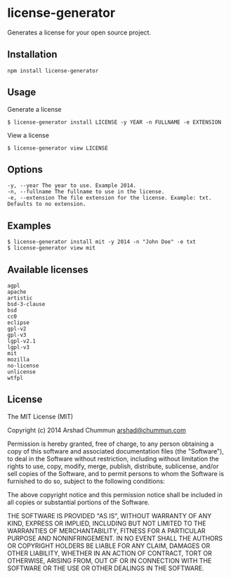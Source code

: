 license-generator
=================

Generates a license for your open source project.

Installation
--------------

    npm install license-generator

Usage
--------------

Generate a license

    $ license-generator install LICENSE -y YEAR -n FULLNAME -e EXTENSION

View a license

    $ license-generator view LICENSE
    
Options
--------------

    -y, --year The year to use. Example 2014.
    -n, --fullname The fullname to use in the license.
    -e, --extension The file extension for the license. Example: txt. Defaults to no extension.

Examples
--------------

    $ license-generator install mit -y 2014 -n "John Doe" -e txt
    $ license-generator view mit

Available licenses
--------------

    agpl
    apache
    artistic
    bsd-3-clause
    bsd
    cc0
    eclipse
    gpl-v2
    gpl-v3
    lgpl-v2.1
    lgpl-v3
    mit
    mozilla
    no-license
    unlicense
    wtfpl
    
License
--------------

The MIT License (MIT)

Copyright (c) 2014 Arshad Chummun <arshad@chummun.com>

Permission is hereby granted, free of charge, to any person obtaining a copy
of this software and associated documentation files (the "Software"), to deal
in the Software without restriction, including without limitation the rights
to use, copy, modify, merge, publish, distribute, sublicense, and/or sell
copies of the Software, and to permit persons to whom the Software is
furnished to do so, subject to the following conditions:

The above copyright notice and this permission notice shall be included in all
copies or substantial portions of the Software.

THE SOFTWARE IS PROVIDED "AS IS", WITHOUT WARRANTY OF ANY KIND, EXPRESS OR
IMPLIED, INCLUDING BUT NOT LIMITED TO THE WARRANTIES OF MERCHANTABILITY,
FITNESS FOR A PARTICULAR PURPOSE AND NONINFRINGEMENT. IN NO EVENT SHALL THE
AUTHORS OR COPYRIGHT HOLDERS BE LIABLE FOR ANY CLAIM, DAMAGES OR OTHER
LIABILITY, WHETHER IN AN ACTION OF CONTRACT, TORT OR OTHERWISE, ARISING FROM,
OUT OF OR IN CONNECTION WITH THE SOFTWARE OR THE USE OR OTHER DEALINGS IN THE
SOFTWARE.
